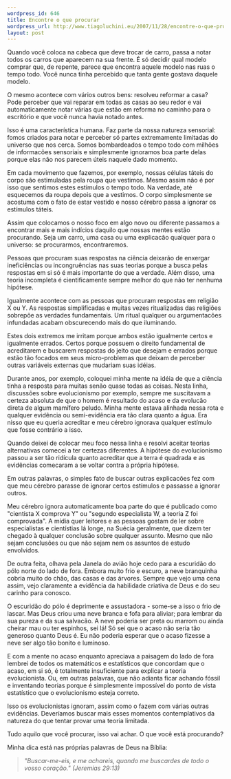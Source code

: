 ```yaml
--- 
wordpress_id: 646
title: Encontre o que procurar
wordpress_url: http://www.tiagoluchini.eu/2007/11/28/encontre-o-que-procurar/
layout: post
---
```

Quando você coloca na cabeca que deve trocar de carro, passa a notar todos os carros que aparecem na sua frente. É só decidir qual modelo comprar que, de repente, parece que encontra aquele modelo nas ruas o tempo todo. Você nunca tinha percebido que tanta gente gostava daquele modelo.

O mesmo acontece com vários outros bens: resolveu reformar a casa? Pode perceber que vai reparar em todas as casas ao seu redor e vai automaticamente notar várias que estão em reforma no caminho para o escritório e que você nunca havia notado antes.

Isso é uma característica humana. Faz parte da nossa natureza sensorial: fomos criados para notar e perceber só partes extremamente limitadas do universo que nos cerca. Somos bombardeados o tempo todo com milhões de informacões sensoriais e simplesmente ignoramos boa parte delas porque elas não nos parecem úteis naquele dado momento.

Em cada movimento que fazemos, por exemplo, nossas células táteis do corpo são estimuladas pela roupa que vestimos. Mesmo assim não é por isso que sentimos estes estímulos o tempo todo. Na verdade, até esquecemos da roupa depois que a vestimos. O corpo simplesmente se acostuma com o fato de estar vestido e nosso cérebro passa a ignorar os estímulos táteis.

Assim que colocamos o nosso foco em algo novo ou diferente passamos a encontrar mais e mais indícios daquilo que nossas mentes estão procurando. Seja um carro, uma casa ou uma explicacão qualquer para o universo: se procurarmos, encontraremos.

Pessoas que procuram suas respostas na ciência deixarão de enxergar ineficiências ou incongruências nas suas teorias porque a busca pelas respostas em si só é mais importante do que a verdade. Além disso, uma teoria incompleta é cientificamente sempre melhor do que não ter nenhuma hipótese.

Igualmente acontece com as pessoas que procuram respostas em religião X ou Y. As respostas simplificadas e muitas vezes ritualizadas das religiões sobrepõe as verdades fundamentais. Um ritual qualquer ou argumentacões infundadas acabam obscurecendo mais do que iluminando.

Estes dois extremos me irritam porque ambos estão igualmente certos e igualmente errados. Certos porque possuem o direito fundamental de acreditarem e buscarem respostas do jeito que desejam e errados porque estão tão focados em seus micro-problemas que deixam de perceber outras variáveis externas que mudariam suas idéias.

Durante anos, por exemplo, coloquei minha mente na idéia de que a ciência tinha a resposta para muitas senão quase todas as coisas. Nesta linha, discussões sobre evolucionismo por exemplo, sempre me suscitavam a certeza absoluta de que o homem é resultado do acaso e da evolucão direta de algum mamífero peludo. Minha mente estava alinhada nessa rota e qualquer evidência ou semi-evidência era tão clara quanto a água. Era nisso que eu queria acreditar e meu cérebro ignorava qualquer estímulo que fosse contrário a isso.

Quando deixei de colocar meu foco nessa linha e resolvi aceitar teorias alternativas comecei a ter certezas diferentes. A hipótese do evolucionismo passou a ser tão ridícula quanto acreditar que a terra é quadrada e as evidências comecaram a se voltar contra a própria hipótese.

Em outras palavras, o simples fato de buscar outras explicacões fez com que meu cérebro parasse de ignorar certos estímulos e passasse a ignorar outros.

Meu cérebro ignora automaticamente boa parte do que é publicado como "cientista X comprova Y" ou "segundo especialista W, a teoria Z foi comprovada". A mídia quer leitores e as pessoas gostam de ler sobre especialistas e cientístias lá longe, na Suécia geralmente, que dizem ter chegado à qualquer conclusão sobre qualquer assunto. Mesmo que não sejam conclusões ou que não sejam nem os assuntos de estudo envolvidos.

De outra feita, olhava pela Janela do avião hoje cedo para a escuridão do pólo norte do lado de fora. Embora muito frio e escuro, a neve branquinha cobria muito do chão, das casas e das árvores. Sempre que vejo uma cena assim, vejo claramente a evidência da habilidade criativa de Deus e do seu carinho para conosco.

O escuridão do pólo é deprimente e assustadora - some-se a isso o frio de lascar. Mas Deus criou uma neve branca e fofa para aliviar; para lembrar da sua pureza e da sua salvacão. A neve poderia ser preta ou marrom ou ainda cheirar mau ou ter espinhos, sei lá! Só sei que o acaso não seria tão generoso quanto Deus é. Eu não poderia esperar que o acaso fizesse a neve ser algo tão bonito e luminoso.

E com a mente no acaso enquanto apreciava a paisagem do lado de fora lembrei de todos os matemáticos e estatísticos que concordam que o acaso, em si só, é totalmente insuficiente para explicar a teoria evolucionista. Ou, em outras palavras, que não adianta ficar achando fóssil e inventando teorias porque é simplesmente impossível do ponto de vista estatístico que o evolucionismo esteja correto.

Isso os evolucionistas ignoram, assim como o fazem com várias outras evidências. Deveríamos buscar mais esses momentos contemplativos da natureza do que tentar provar uma teoria limitada.

Tudo aquilo que você procurar, isso vai achar. O que você está procurando?

Minha dica está nas próprias palavras de Deus na Bíblia:
<blockquote><em>"Buscar-me-eis, e me achareis, quando me buscardes de todo o vosso coração." (Jeremias 29:13)</em></blockquote>
